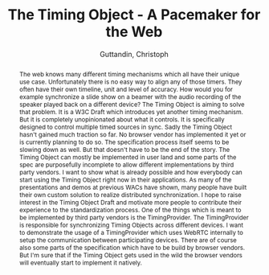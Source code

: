 --- 
title: "The Timing Object - A Pacemaker for the Web" 
abstract: "The web knows many different timing mechanisms which all have their unique use case. Unfortunately there is no easy way to align any of those timers. They often have their own timeline, unit and level of accuracy. How would you for example synchronize a slide show on a beamer with the audio recording of the speaker played back on a different device? The Timing Object is aiming to solve that problem. It is a W3C Draft which introduces yet another timing mechanism. But it is completely unopinionated about what it controls. It is specifically designed to control multiple timed sources in sync. Sadly the Timing Object hasn't gained much traction so far. No browser vendor has implemented it yet or is currently planning to do so. The specification process itself seems to be slowing down as well. But that doesn't have to be the end of the story. The Timing Object can mostly be implemented in user land and some parts of the spec are purposefully incomplete to allow different implementations by third party vendors. I want to show what is already possible and how everybody can start using the Timing Object right now in their applications. As many of the presentations and demos at previous WACs have shown, many people have built their own custom solution to realize distributed synchronization. I hope to raise interest in the Timing Object Draft and motivate more people to contribute their experience to the standardization process. One of the things which is meant to be implemented by third party vendors is the TimingProvider. The TimingProvider is responsible for synchronizing Timing Objects across different devices. I want to demonstrate the usage of a TimingProvider which uses WebRTC internally to setup the communication between participating devices. There are of course also some parts of the specification which have to be build by browser vendors. But I'm sure that if the Timing Object gets used in the wild the browser vendors will eventually start to implement it natively." 
address: "Berlin" 
author: "Guttandin, Christoph"
webAuthor: "Christoph Guttandin" 
booktitle: "Proceedings of the International Web Audio Conference" 
editor: "Monschke, Jan and Guttandin, Christoph and Schnell, Norbert and Jenkinson, Thomas and Schaedler, Jack" 
month: "Proceedings of the International Web Audio Conference"
pages: "" 
publisher: "TU Berlin" 
series: "WAC '18"
track: "Talk"  
year: "2018" 
id: "2018_vid13" 
tags: year2018
media: https://www.youtube.com/watch?v=0xqVzTIVEB4 
pdflink: none
ISSN: 2663-5844
---